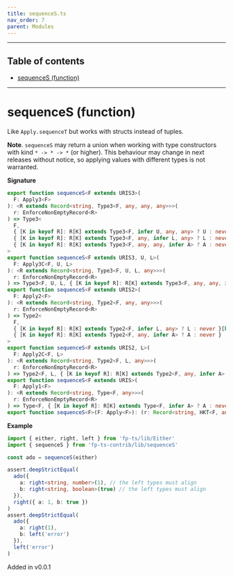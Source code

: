 ```yaml
---
title: sequenceS.ts
nav_order: 7
parent: Modules
---
```


---

<h2 class="text-delta">Table of contents</h2>

- [sequenceS (function)](#sequences-function)

---

# sequenceS (function)

Like `Apply.sequenceT` but works with structs instead of tuples.

**Note**. `sequenceS` may return a union when working with type constructors with kind `* -> * -> *` (or higher).
This behaviour may change in next releases without notice, so applying values with different types is not warranted.

**Signature**

```ts
export function sequenceS<F extends URIS3>(
  F: Apply3<F>
): <R extends Record<string, Type3<F, any, any, any>>>(
  r: EnforceNonEmptyRecord<R>
) => Type3<
  F,
  { [K in keyof R]: R[K] extends Type3<F, infer U, any, any> ? U : never }[keyof R],
  { [K in keyof R]: R[K] extends Type3<F, any, infer L, any> ? L : never }[keyof R],
  { [K in keyof R]: R[K] extends Type3<F, any, any, infer A> ? A : never }
>
export function sequenceS<F extends URIS3, U, L>(
  F: Apply3C<F, U, L>
): <R extends Record<string, Type3<F, U, L, any>>>(
  r: EnforceNonEmptyRecord<R>
) => Type3<F, U, L, { [K in keyof R]: R[K] extends Type3<F, any, any, infer A> ? A : never }>
export function sequenceS<F extends URIS2>(
  F: Apply2<F>
): <R extends Record<string, Type2<F, any, any>>>(
  r: EnforceNonEmptyRecord<R>
) => Type2<
  F,
  { [K in keyof R]: R[K] extends Type2<F, infer L, any> ? L : never }[keyof R],
  { [K in keyof R]: R[K] extends Type2<F, any, infer A> ? A : never }
>
export function sequenceS<F extends URIS2, L>(
  F: Apply2C<F, L>
): <R extends Record<string, Type2<F, L, any>>>(
  r: EnforceNonEmptyRecord<R>
) => Type2<F, L, { [K in keyof R]: R[K] extends Type2<F, any, infer A> ? A : never }>
export function sequenceS<F extends URIS>(
  F: Apply1<F>
): <R extends Record<string, Type<F, any>>>(
  r: EnforceNonEmptyRecord<R>
) => Type<F, { [K in keyof R]: R[K] extends Type<F, infer A> ? A : never }>
export function sequenceS<F>(F: Apply<F>): (r: Record<string, HKT<F, any>>) => HKT<F, Record<string, any>> { ... }
```

**Example**

```ts
import { either, right, left } from 'fp-ts/lib/Either'
import { sequenceS } from 'fp-ts-contrib/lib/sequenceS'

const ado = sequenceS(either)

assert.deepStrictEqual(
  ado({
    a: right<string, number>(1), // the left types must align
    b: right<string, boolean>(true) // the left types must align
  }),
  right({ a: 1, b: true })
)
assert.deepStrictEqual(
  ado({
    a: right(1),
    b: left('error')
  }),
  left('error')
)
```

Added in v0.0.1
